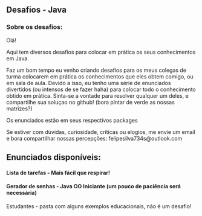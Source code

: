 ## Desafios - Java

### Sobre os desafios: 

<p> 
Olá!
</p>

<p>Aqui tem diversos desafios para colocar em prática os seus conhecimentos em Java. </p>
<p>Faz um bom tempo eu venho criando desafios para os meus colegas de turma colocarem em prática os conhecimentos que eles obtem comigo, ou em sala de aula. Devido a isso, eu tenho uma série de enunciados divertidos (ou intensos de se fazer haha) para colocar todo o conhecimento obtido em prática. Sinta-se a vontade para resolver qualquer um deles, e compartilhe sua soluçao no github! (bora pintar de verde as nossas matrizes?) </p>
<p>Os enunciados estão em seus respectivos packages </p>
<p>Se estiver com dúvidas, curiosidade, criticas ou elogios, me envie um email e bora compartilhar nossas percepções: felipesilva734s@outlook.com</p>

## Enunciados disponíveis:

#### Lista de tarefas - Mais fácil que respirar!

#### Gerador de senhas - Java OO Iniciante (um pouco de paciência será necessária)

Estudantes - pasta com alguns exemplos educacionais, não é um desafio!
